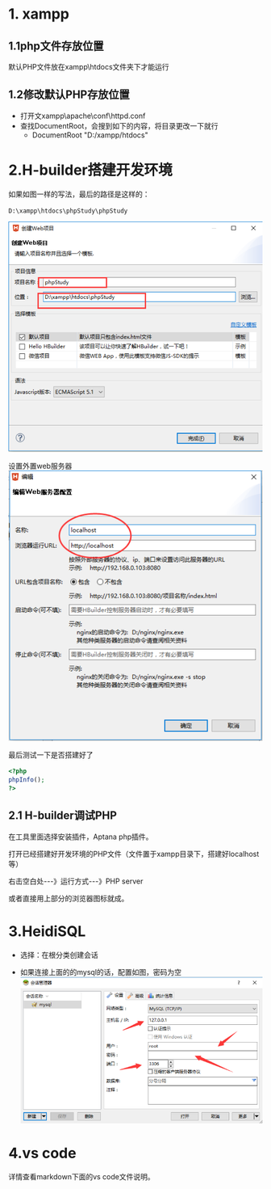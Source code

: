 # 1. xampp

## 1.1php文件存放位置
默认PHP文件放在xampp\htdocs文件夹下才能运行

## 1.2修改默认PHP存放位置
- 打开文xampp\apache\conf\httpd.conf
- 查找DocumentRoot，会搜到如下的内容，将目录更改一下就行
	- DocumentRoot "D:/xampp/htdocs"

# 2.H-builder搭建开发环境

如果如图一样的写法，最后的路径是这样的：

`D:\xampp\htdocs\phpStudy\phpStudy`

![](phpEnvironment/1.png)

设置外置web服务器
![](phpEnvironment/2.png)

最后测试一下是否搭建好了
```php
<?php
phpInfo();
?>
```

## 2.1 H-builder调试PHP
在工具里面选择安装插件，Aptana php插件。

打开已经搭建好开发环境的PHP文件（文件置于xampp目录下，搭建好localhost等）

右击空白处---》运行方式---》PHP server

或者直接用上部分的浏览器图标就成。

# 3.HeidiSQL
- 选择：在根分类创建会话

- 如果连接上面的的mysql的话，配置如图，密码为空
![](phpEnvironment/3.png)


# 4.vs code
详情查看markdown下面的vs code文件说明。